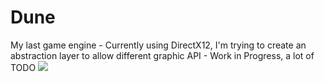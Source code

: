 # Dune
My last game engine - Currently using DirectX12, I'm trying to create an abstraction layer to allow different graphic API - Work in Progress, a lot of TODO
![](https://github.com/Dune/FlyingLights.gif)
